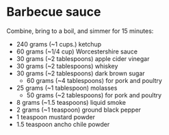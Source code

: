 Barbecue sauce
==============

Combine, bring to a boil, and simmer for 15 minutes:

- 240 grams (~1 cups.) ketchup
- 60 grams (~1/4 cup) Worcestershire sauce
- 30 grams (~2 tablespoons) apple cider vinegar
- 30 grams (~2 tablespoons) whiskey
- 30 grams (~2 tablespoons) dark brown sugar
  - 60 grams (~4 tablespoons) for pork and poultry
- 25 grams (~1 tablespoon) molasses
  - 50 grams (~2 tablespoons) for pork and poultry
- 8 grams (~1.5 teaspoons) liquid smoke
- 2 grams (~1 teaspoon) ground black pepper
- 1 teaspoon mustard powder
- 1.5 teaspoon ancho chile powder
